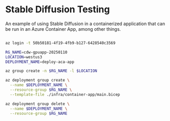# Stable Diffusion Testing

An example of using Stable Diffusion in a containerized application that can be run in an Azure Container App, among other things.

```bash

az login -t 50b50181-4f19-4fb9-b127-6428540c3569

RG_NAME=cdw-gpuapp-20250110
LOCATION=westus3
DEPLOYMENT_NAME=deploy-aca-app

az group create -n $RG_NAME -l $LOCATION

az deployment group create \
  --name $DEPLOYMENT_NAME \
  --resource-group $RG_NAME \
  --template-file ./infra/container-app/main.bicep

az deployment group delete \
  --name $DEPLOYMENT_NAME \
  --resource-group $RG_NAME

```